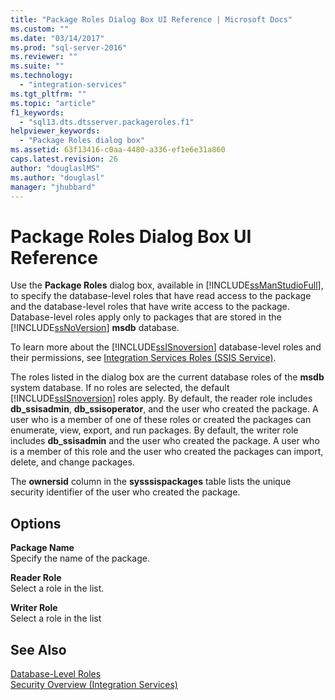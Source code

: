 ```yaml
---
title: "Package Roles Dialog Box UI Reference | Microsoft Docs"
ms.custom: ""
ms.date: "03/14/2017"
ms.prod: "sql-server-2016"
ms.reviewer: ""
ms.suite: ""
ms.technology: 
  - "integration-services"
ms.tgt_pltfrm: ""
ms.topic: "article"
f1_keywords: 
  - "sql13.dts.dtsserver.packageroles.f1"
helpviewer_keywords: 
  - "Package Roles dialog box"
ms.assetid: 63f13416-c0aa-4480-a336-ef1e6e31a860
caps.latest.revision: 26
author: "douglaslMS"
ms.author: "douglasl"
manager: "jhubbard"
---
```

# Package Roles Dialog Box UI Reference
  Use the **Package Roles** dialog box, available in [!INCLUDE[ssManStudioFull](../../includes/ssmanstudiofull-md.md)], to specify the database-level roles that have read access to the package and the database-level roles that have write access to the package. Database-level roles apply only to packages that are stored in the [!INCLUDE[ssNoVersion](../../includes/ssnoversion-md.md)] **msdb** database.  
  
 To learn more about the [!INCLUDE[ssISnoversion](../../includes/ssisnoversion-md.md)] database-level roles and their permissions, see [Integration Services Roles &#40;SSIS Service&#41;](../../integration-services/service/integration-services-roles-ssis-service.md).  
  
 The roles listed in the dialog box are the current database roles of the **msdb** system database. If no roles are selected, the default [!INCLUDE[ssISnoversion](../../includes/ssisnoversion-md.md)] roles apply. By default, the reader role includes **db_ssisadmin**, **db_ssisoperator**, and the user who created the package. A user who is a member of one of these roles or created the packages can enumerate, view, export, and run packages. By default, the writer role includes **db_ssisadmin** and the user who created the package. A user who is a member of this role and the user who created the packages can import, delete, and change packages.  
  
 The **ownersid** column in the **sysssispackages** table lists the unique security identifier of the user who created the package.  
  
## Options  
 **Package Name**  
 Specify the name of the package.  
  
 **Reader Role**  
 Select a role in the list.  
  
 **Writer Role**  
 Select a role in the list  
  
## See Also  
 [Database-Level Roles](../../relational-databases/security/authentication-access/database-level-roles.md)   
 [Security Overview &#40;Integration Services&#41;](../../integration-services/security/security-overview-integration-services.md)  
  
  